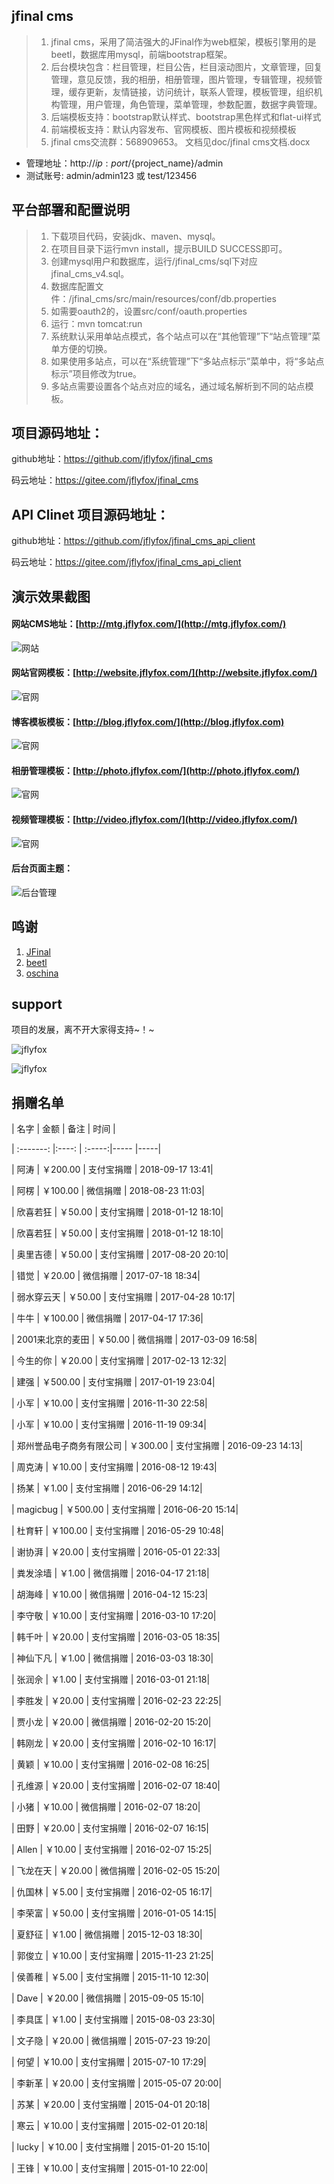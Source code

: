 jfinal cms
------------------------

> 1. jfinal cms，采用了简洁强大的JFinal作为web框架，模板引擎用的是beetl，数据库用mysql，前端bootstrap框架。 
> 2. 后台模块包含：栏目管理，栏目公告，栏目滚动图片，文章管理，回复管理，意见反馈，我的相册，相册管理，图片管理，专辑管理，视频管理，缓存更新，友情链接，访问统计，联系人管理，模板管理，组织机构管理，用户管理，角色管理，菜单管理，参数配置，数据字典管理。
> 3. 后端模板支持：bootstrap默认样式、bootstrap黑色样式和flat-ui样式
> 4. 前端模板支持：默认内容发布、官网模板、图片模板和视频模板
> 5. jfinal cms交流群：568909653。 文档见doc/jfinal cms文档.docx

* 管理地址：http://${ip:port}/${project_name}/admin
* 测试账号: admin/admin123 或 test/123456

平台部署和配置说明
------------------------

> 1. 下载项目代码，安装jdk、maven、mysql。
> 2. 在项目目录下运行mvn install，提示BUILD SUCCESS即可。
> 3. 创建mysql用户和数据库，运行/jfinal_cms/sql下对应jfinal_cms_v4.sql。
> 4. 数据库配置文件：/jfinal_cms/src/main/resources/conf/db.properties
> 5. 如需要oauth2的，设置src/conf/oauth.properties
> 6. 运行：mvn tomcat:run
> 7. 系统默认采用单站点模式，各个站点可以在“其他管理”下“站点管理”菜单方便的切换。
> 8. 如果使用多站点，可以在“系统管理”下“多站点标示”菜单中，将“多站点标示”项目修改为true。
> 9. 多站点需要设置各个站点对应的域名，通过域名解析到不同的站点模板。


项目源码地址：
------------------------

github地址：https://github.com/jflyfox/jfinal_cms

码云地址：https://gitee.com/jflyfox/jfinal_cms

API Clinet 项目源码地址：
------------------------

github地址：https://github.com/jflyfox/jfinal_cms_api_client

码云地址：https://gitee.com/jflyfox/jfinal_cms_api_client

演示效果截图
------------------------

#### 网站CMS地址：[http://mtg.jflyfox.com/](http://mtg.jflyfox.com/) ####
![网站](http://static.oschina.net/uploads/img/201601/21022316_Nk5M.gif "jfinal cms")

#### 网站官网模板：[http://website.jflyfox.com/](http://website.jflyfox.com/) ####
![官网](http://static.oschina.net/uploads/img/201601/21022316_XkxY.gif "jfinal cms")

#### 博客模板模板：[http://blog.jflyfox.com/](http://blog.jflyfox.com) ####
![官网](http://static.oschina.net/uploads/space/2016/0622/002206_Rla0_166354.jpg "jfinal cms")

#### 相册管理模板：[http://photo.jflyfox.com/](http://photo.jflyfox.com/) ####
![官网](http://static.oschina.net/uploads/space/2016/0306/144741_ldOJ_166354.gif "jfinal cms")

#### 视频管理模板：[http://video.jflyfox.com/](http://video.jflyfox.com/) ####
![官网](http://static.oschina.net/uploads/space/2016/0306/144754_FXhR_166354.gif "jfinal cms")

#### 后台页面主题： ####
![后台管理](http://static.oschina.net/uploads/img/201601/28091447_rQtD.gif "jfinal cms")

鸣谢
------------------------

 1. [JFinal](http://www.oschina.net/p/jfinal)
 2. [beetl](http://ibeetl.com/community/)
 3. [oschina](http://www.oschina.net/)

support
------------------------

项目的发展，离不开大家得支持~！~

![jflyfox](http://blog.jflyfox.com/static/images/common/pay_weixin.jpg "Open source support(alipay)")

![jflyfox](http://blog.jflyfox.com/static/images/common/pay_alipay.jpg "Open source support(weixin)")


捐赠名单
------------------------

| 名字      | 金额   |  备注  | 时间  |

| :-------: |:----: | :-----:|----- |-----|

| 阿涛 | ￥200.00 | 支付宝捐赠 | 2018-09-17 13:41|

| 阿楞 | ￥100.00  | 微信捐赠    | 2018-08-23 11:03|

| 欣喜若狂 | ￥50.00  | 支付宝捐赠    | 2018-01-12 18:10|

| 欣喜若狂 | ￥50.00  | 支付宝捐赠    | 2018-01-12 18:10|

| 奥里吉德 | ￥50.00  | 支付宝捐赠    | 2017-08-20 20:10|

| 错觉  | ￥20.00  | 微信捐赠    | 2017-07-18 18:34|

| 弱水穿云天  | ￥50.00  | 支付宝捐赠    | 2017-04-28 10:17|

| 牛牛  | ￥100.00  | 微信捐赠    | 2017-04-17 17:36|

| 2001来北京的麦田  | ￥50.00  | 微信捐赠    | 2017-03-09 16:58|

| 今生的你  | ￥20.00  | 支付宝捐赠    | 2017-02-13 12:32|

| 建强  | ￥500.00  | 支付宝捐赠    | 2017-01-19 23:04|

| 小军  | ￥10.00  | 支付宝捐赠    | 2016-11-30 22:58|

| 小军  | ￥10.00  | 支付宝捐赠    | 2016-11-19 09:34|

| 郑州誉品电子商务有限公司  | ￥300.00  | 支付宝捐赠    | 2016-09-23 14:13|

| 周克涛  | ￥10.00  | 支付宝捐赠    | 2016-08-12 19:43|

| 扬某   | ￥1.00  | 支付宝捐赠    |  2016-06-29  14:12|

| magicbug   | ￥500.00  | 支付宝捐赠    |  2016-06-20  15:14|

| 杜育轩   | ￥100.00  | 支付宝捐赠    |  2016-05-29  10:48|

| 谢协湃  | ￥20.00  | 支付宝捐赠    | 2016-05-01 22:33|

| 粪发涂墙  | ￥1.00  | 微信捐赠    | 2016-04-17 21:18|

| 胡海峰  | ￥10.00  | 微信捐赠    | 2016-04-12 15:23|

| 李守敬 | ￥10.00  | 支付宝捐赠    | 2016-03-10 17:20|

| 韩千叶  | ￥20.00  | 支付宝捐赠    | 2016-03-05 18:35|

| 神仙下凡  | ￥1.00  | 微信捐赠    | 2016-03-03 18:30|

| 张润佘  | ￥1.00  | 支付宝捐赠    | 2016-03-01 21:18|

| 李胜发  | ￥20.00  | 支付宝捐赠    | 2016-02-23 22:25|

| 贾小龙  | ￥20.00  | 微信捐赠    | 2016-02-20 15:20|

| 韩刚龙  | ￥20.00  | 支付宝捐赠    | 2016-02-10 16:17|

| 黄颖 | ￥10.00  | 支付宝捐赠    | 2016-02-08 16:25|

| 孔维源  | ￥20.00  | 支付宝捐赠    | 2016-02-07 18:40|

| 小猪  | ￥10.00  | 微信捐赠    | 2016-02-07 18:20|

| 田野  | ￥20.00  | 支付宝捐赠    | 2016-02-07 16:15|

| Allen  | ￥10.00  | 支付宝捐赠    | 2016-02-07 15:25|

| 飞龙在天  | ￥20.00  | 微信捐赠    | 2016-02-05 15:20|

| 仇国林  | ￥5.00  | 支付宝捐赠    | 2016-02-05 16:17|

| 李荣富  | ￥50.00  | 支付宝捐赠    | 2016-01-05 14:15|

| 夏舒征  | ￥1.00  | 微信捐赠    | 2015-12-03 18:30|

| 郭俊立  | ￥10.00  | 支付宝捐赠    | 2015-11-23 21:25|

| 侯善稚  | ￥5.00  | 支付宝捐赠    | 2015-11-10 12:30|

| Dave  | ￥20.00  | 微信捐赠    | 2015-09-05 15:10|

| 李具匡  | ￥1.00  | 支付宝捐赠    | 2015-08-03 23:30|

| 文子隐  | ￥20.00  | 微信捐赠    | 2015-07-23 19:20|

| 何望  | ￥10.00  | 支付宝捐赠    | 2015-07-10 17:29|

| 李新革  | ￥20.00  | 支付宝捐赠    | 2015-05-07 20:00|

| 苏某  | ￥20.00  | 支付宝捐赠    | 2015-04-01 20:18|

| 寒云  | ￥10.00  | 支付宝捐赠    | 2015-02-01 20:18|

| lucky  | ￥10.00  | 支付宝捐赠    | 2015-01-20 15:10|

| 王锋  | ￥10.00  | 支付宝捐赠    | 2015-01-10 22:00|
